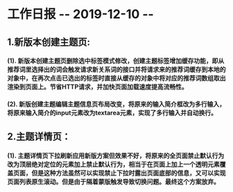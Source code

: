 # 工作日报       -- 2019-12-10 --

## 1.新版本创建主题页:

#### (1). 新版本创建主题页删除选中标签模式修改，创建主题标签增加缓存功能，即从推荐词里选择出的词会触发请求新关系词的接口并将请求来的推荐词缓存到本地的对象中，在再次点击已选出的标签时直接从缓存的对象中将对应的推荐词数组取出渲染到页面上。节省HTTP请求，并加快页面加载速度提高流畅性。

#### (2). 新版创建主题编辑主题信息页布局改变，将原来的输入简介框改为多行输入，将原来输入简介的input元素改为textarea元素，实现了多行输入并自动换行。

## 2.主题详情页：

#### (1). 主题详情页下拉刷新应用新版方案但效果不好，将原来的全页面禁止默认行为改为顶层绝对定位的元素加上禁止默认行为，相当于在页面上加上一个透明元素覆盖页面，但是这种方法虽然可以实现禁止下拉时露出页面底部的信息，又可以实现页面列表原生滚动。但是由于隔着蒙版触发导致切换问题。最终这个方案放弃。